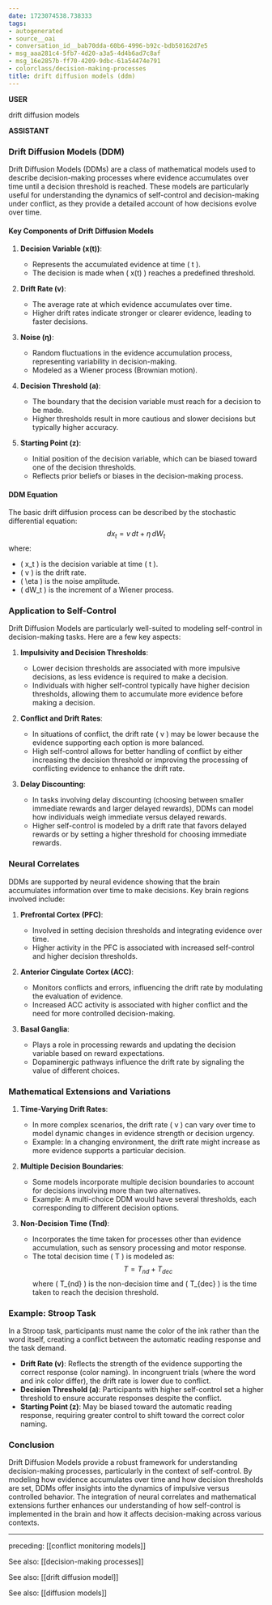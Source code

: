 ```yaml
---
date: 1723074538.738333
tags:
- autogenerated
- source__oai
- conversation_id__bab70dda-60b6-4996-b92c-bdb50162d7e5
- msg_aaa281c4-5fb7-4d20-a3a5-4d4b6ad7c8af
- msg_16e2857b-ff70-4209-9dbc-61a54474e791
- colorclass/decision-making-processes
title: drift diffusion models (ddm)
---
```


**USER**

drift diffusion models


**ASSISTANT**

### Drift Diffusion Models (DDM)

Drift Diffusion Models (DDMs) are a class of mathematical models used to describe decision-making processes where evidence accumulates over time until a decision threshold is reached. These models are particularly useful for understanding the dynamics of self-control and decision-making under conflict, as they provide a detailed account of how decisions evolve over time.

#### Key Components of Drift Diffusion Models

1. **Decision Variable (x(t))**:
   - Represents the accumulated evidence at time \( t \).
   - The decision is made when \( x(t) \) reaches a predefined threshold.

2. **Drift Rate (v)**:
   - The average rate at which evidence accumulates over time.
   - Higher drift rates indicate stronger or clearer evidence, leading to faster decisions.

3. **Noise (η)**:
   - Random fluctuations in the evidence accumulation process, representing variability in decision-making.
   - Modeled as a Wiener process (Brownian motion).

4. **Decision Threshold (a)**:
   - The boundary that the decision variable must reach for a decision to be made.
   - Higher thresholds result in more cautious and slower decisions but typically higher accuracy.

5. **Starting Point (z)**:
   - Initial position of the decision variable, which can be biased toward one of the decision thresholds.
   - Reflects prior beliefs or biases in the decision-making process.

#### DDM Equation

The basic drift diffusion process can be described by the stochastic differential equation:
$$ dx_t = v \, dt + \eta \, dW_t $$
where:
- \( x_t \) is the decision variable at time \( t \).
- \( v \) is the drift rate.
- \( \eta \) is the noise amplitude.
- \( dW_t \) is the increment of a Wiener process.

### Application to Self-Control

Drift Diffusion Models are particularly well-suited to modeling self-control in decision-making tasks. Here are a few key aspects:

1. **Impulsivity and Decision Thresholds**:
   - Lower decision thresholds are associated with more impulsive decisions, as less evidence is required to make a decision.
   - Individuals with higher self-control typically have higher decision thresholds, allowing them to accumulate more evidence before making a decision.

2. **Conflict and Drift Rates**:
   - In situations of conflict, the drift rate \( v \) may be lower because the evidence supporting each option is more balanced.
   - High self-control allows for better handling of conflict by either increasing the decision threshold or improving the processing of conflicting evidence to enhance the drift rate.

3. **Delay Discounting**:
   - In tasks involving delay discounting (choosing between smaller immediate rewards and larger delayed rewards), DDMs can model how individuals weigh immediate versus delayed rewards.
   - Higher self-control is modeled by a drift rate that favors delayed rewards or by setting a higher threshold for choosing immediate rewards.

### Neural Correlates

DDMs are supported by neural evidence showing that the brain accumulates information over time to make decisions. Key brain regions involved include:

1. **Prefrontal Cortex (PFC)**:
   - Involved in setting decision thresholds and integrating evidence over time.
   - Higher activity in the PFC is associated with increased self-control and higher decision thresholds.

2. **Anterior Cingulate Cortex (ACC)**:
   - Monitors conflicts and errors, influencing the drift rate by modulating the evaluation of evidence.
   - Increased ACC activity is associated with higher conflict and the need for more controlled decision-making.

3. **Basal Ganglia**:
   - Plays a role in processing rewards and updating the decision variable based on reward expectations.
   - Dopaminergic pathways influence the drift rate by signaling the value of different choices.

### Mathematical Extensions and Variations

1. **Time-Varying Drift Rates**:
   - In more complex scenarios, the drift rate \( v \) can vary over time to model dynamic changes in evidence strength or decision urgency.
   - Example: In a changing environment, the drift rate might increase as more evidence supports a particular decision.

2. **Multiple Decision Boundaries**:
   - Some models incorporate multiple decision boundaries to account for decisions involving more than two alternatives.
   - Example: A multi-choice DDM would have several thresholds, each corresponding to different decision options.

3. **Non-Decision Time (Tnd)**:
   - Incorporates the time taken for processes other than evidence accumulation, such as sensory processing and motor response.
   - The total decision time \( T \) is modeled as:
     $$ T = T_{nd} + T_{dec} $$
     where \( T_{nd} \) is the non-decision time and \( T_{dec} \) is the time taken to reach the decision threshold.

### Example: Stroop Task

In a Stroop task, participants must name the color of the ink rather than the word itself, creating a conflict between the automatic reading response and the task demand.

- **Drift Rate (v)**: Reflects the strength of the evidence supporting the correct response (color naming). In incongruent trials (where the word and ink color differ), the drift rate is lower due to conflict.
- **Decision Threshold (a)**: Participants with higher self-control set a higher threshold to ensure accurate responses despite the conflict.
- **Starting Point (z)**: May be biased toward the automatic reading response, requiring greater control to shift toward the correct color naming.

### Conclusion

Drift Diffusion Models provide a robust framework for understanding decision-making processes, particularly in the context of self-control. By modeling how evidence accumulates over time and how decision thresholds are set, DDMs offer insights into the dynamics of impulsive versus controlled behavior. The integration of neural correlates and mathematical extensions further enhances our understanding of how self-control is implemented in the brain and how it affects decision-making across various contexts.


---

preceding: [[conflict monitoring models]]

See also: [[decision-making processes]]


See also: [[drift diffusion model]]


See also: [[diffusion models]]